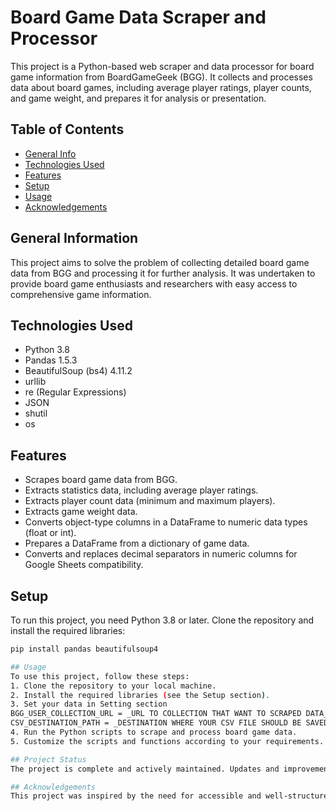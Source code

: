 # Board Game Data Scraper and Processor

This project is a Python-based web scraper and data processor for board game information from BoardGameGeek (BGG). It collects and processes data about board games, including average player ratings, player counts, and game weight, and prepares it for analysis or presentation.

## Table of Contents
* [General Info](#general-information)
* [Technologies Used](#technologies-used)
* [Features](#features)
* [Setup](#setup)
* [Usage](#usage)
* [Acknowledgements](#acknowledgements)

## General Information

This project aims to solve the problem of collecting detailed board game data from BGG and processing it for further analysis. It was undertaken to provide board game enthusiasts and researchers with easy access to comprehensive game information.

## Technologies Used

- Python 3.8
- Pandas 1.5.3
- BeautifulSoup (bs4) 4.11.2
- urllib
- re (Regular Expressions)
- JSON
- shutil
- os

## Features

- Scrapes board game data from BGG.
- Extracts statistics data, including average player ratings.
- Extracts player count data (minimum and maximum players).
- Extracts game weight data.
- Converts object-type columns in a DataFrame to numeric data types (float or int).
- Prepares a DataFrame from a dictionary of game data.
- Converts and replaces decimal separators in numeric columns for Google Sheets compatibility.

## Setup

To run this project, you need Python 3.8 or later. Clone the repository and install the required libraries:

```bash
pip install pandas beautifulsoup4

## Usage
To use this project, follow these steps:
1. Clone the repository to your local machine.
2. Install the required libraries (see the Setup section).
3. Set your data in Setting section
BGG_USER_COLLECTION_URL = _URL TO COLLECTION THAT WANT TO SCRAPED DATA_
CSV_DESTINATION_PATH = _DESTINATION WHERE YOUR CSV FILE SHOULD BE SAVED_
4. Run the Python scripts to scrape and process board game data.
5. Customize the scripts and functions according to your requirements.

## Project Status
The project is complete and actively maintained. Updates and improvements may be added in the future.

## Acknowledgements
This project was inspired by the need for accessible and well-structured board game data for analysis and research. Many thanks to the open-source community and contributors who make projects like this possible.

